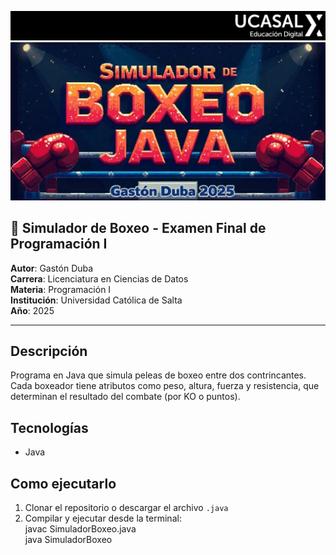 ![Banner](./img/banner.jpg)
![Banner2](./img/banner4.jpg)

## 🥊 Simulador de Boxeo - Examen Final de Programación I  

**Autor**: Gastón Duba  
**Carrera**: Licenciatura en Ciencias de Datos  
**Materia**: Programación I  
**Institución**: Universidad Católica de Salta  
**Año**: 2025  

---

## Descripción  
Programa en Java que simula peleas de boxeo entre dos contrincantes. Cada boxeador tiene atributos como peso, altura, fuerza y resistencia, que determinan el resultado del combate (por KO o puntos).  

## Tecnologías  
- Java

## Como ejecutarlo  
1. Clonar el repositorio o descargar el archivo `.java`
2. Compilar y ejecutar desde la terminal:  
   javac SimuladorBoxeo.java  
   java SimuladorBoxeo